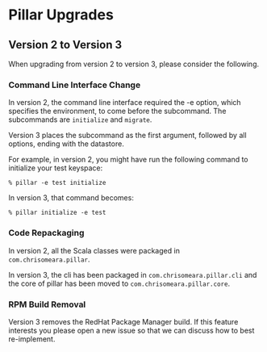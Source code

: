 # Pillar Upgrades

## Version 2 to Version 3

When upgrading from version 2 to version 3, please consider the following.

### Command Line Interface Change

In version 2, the command line interface required the -e option, which specifies the environment, to come before the
subcommand. The subcommands are ```initialize``` and ```migrate```.

Version 3 places the subcommand as the first argument, followed by all options, ending with the datastore.

For example, in version 2, you might have run the following command to initialize your test keyspace:

    % pillar -e test initialize

In version 3, that command becomes:

    % pillar initialize -e test
    
### Code Repackaging

In version 2, all the Scala classes were packaged in ```com.chrisomeara.pillar```.

In version 3, the cli has been packaged in ```com.chrisomeara.pillar.cli``` and the core of pillar has been moved to
```com.chrisomeara.pillar.core```.

### RPM Build Removal

Version 3 removes the RedHat Package Manager build. If this feature interests you please open a new issue so that we
can discuss how to best re-implement.